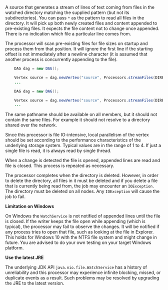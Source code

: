 A source that generates a stream of lines of text coming from 
files in the watched directory matching the supplied pattern 
(but not its subdirectories). You can pass `*` as the pattern 
to read all files in the directory. It will pick up both newly created 
files and content appended to pre-existing files. It expects the 
file content not to change once appended. There is no indication 
which file a particular line comes from.
    
The processor will scan pre-existing files for file sizes on 
startup and process them from that position. It will ignore 
the first line if the starting offset is not immediately after 
a newline character (it is assumed that another process is 
concurrently appending to the file).

```java
    DAG dag = new DAG();

    Vertex source = dag.newVertex("source", Processors.streamFiles(DIRECTORY));
    ...
```
```java
    DAG dag = new DAG();

    Vertex source = dag.newVertex("source", Processors.streamFiles(DIRECTORY, Charsets.UTF_8, PATTERN));
    ...
```
    
The same pathname should be available on all members, but it 
should not contain the same files. For example it should not 
resolve to a directory shared over the network.
    
Since this processor is file IO-intensive, local parallelism 
of the vertex should be set according to the performance 
characteristics of the underlying storage system. Typical 
values are in the range of 1 to 4. If just a single file is read, 
it is always read by single thread.

When a change is detected the file is opened, appended lines are 
read and file is closed. This process is repeated as necessary.

The processor completes when the directory is deleted. However, 
in order to delete the directory, all files in it must be deleted 
and if you delete a file that is currently being read from, 
the job may encounter an `IOException`. The directory must be 
deleted on all nodes. Any `IOException` will cause the job to fail.
    
**Limitation on Windows**

On Windows the `WatchService` is not notified of appended lines
until the file is closed. If the writer keeps the file open while
appending (which is typical), the processor may fail to observe the
changes. It will be notified if any process tries to open that file,
such as looking at the file in Explorer. This holds for Windows 10 with
the NTFS file system and might change in future. You are advised to do
your own testing on your target Windows platform.

**Use the latest JRE**

The underlying JDK API `java.nio.file.WatchService` has a history of 
unreliability and this processor may experience infinite blocking, 
missed, or duplicate events as a result. Such problems may be resolved 
by upgrading the JRE to the latest version.